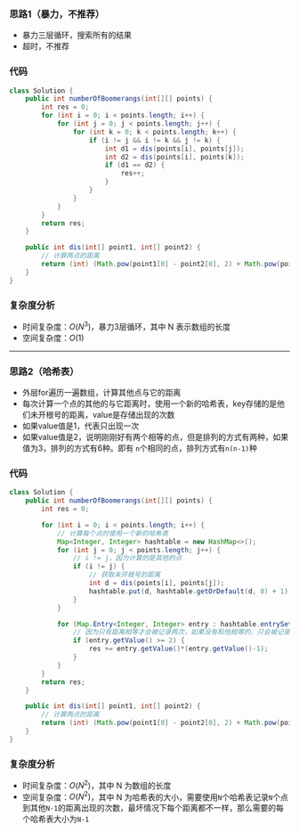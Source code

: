 ### 思路1（暴力，不推荐）

-   暴力三层循环，搜索所有的结果
-   超时，不推荐

### 代码


```java
class Solution {
    public int numberOfBoomerangs(int[][] points) {
        int res = 0;
        for (int i = 0; i < points.length; i++) {
            for (int j = 0; j < points.length; j++) {
                for (int k = 0; k < points.length; k++) {
                    if (i != j && i != k && j != k) {
                        int d1 = dis(points[i], points[j]);
                        int d2 = dis(points[i], points[k]);
                        if (d1 == d2) {
                            res++;
                        }
                    }
                }
            }
        }
        return res;
    }

    public int dis(int[] point1, int[] point2) {
        // 计算两点的距离
        return (int) (Math.pow(point1[0] - point2[0], 2) + Math.pow(point1[1] - point2[1], 2));
    }
}
```

### **复杂度分析**

- 时间复杂度：$O(N^3)$，暴力3层循环，其中 N 表示数组的长度
- 空间复杂度：$O(1)$

<hr>

### 思路2（哈希表）

-   外层for遍历一遍数组，计算其他点与它的距离
-   每次计算一个点的其他的与它距离时，使用一个新的哈希表，key存储的是他们未开根号的距离，value是存储出现的次数
-   如果value值是1，代表只出现一次
-   如果value值是2，说明刚刚好有两个相等的点，但是排列的方式有两种，如果值为3，排列的方式有6种。即有 `n`个相同的点，排列方式有`n(n-1)`种

### 代码


```java
class Solution {
    public int numberOfBoomerangs(int[][] points) {
        int res = 0;

        for (int i = 0; i < points.length; i++) {
            // 计算每个点时使用一个新的哈希表
            Map<Integer, Integer> hashtable = new HashMap<>();
            for (int j = 0; j < points.length; j++) {
                // i != j，因为计算的是其他的点
                if (i != j) {
                    // 获取未开根号的距离
                    int d = dis(points[i], points[j]);
                    hashtable.put(d, hashtable.getOrDefault(d, 0) + 1);
                }
            }

            for (Map.Entry<Integer, Integer> entry : hashtable.entrySet()) {
                // 因为只有距离相等才会被记录两次，如果没有和他相等的，只会被记录一次，那么我们就忽略
                if (entry.getValue() >= 2) {
                    res += entry.getValue()*(entry.getValue()-1);
                }
            }
        }
        return res;
    }

    public int dis(int[] point1, int[] point2) {
        // 计算两点的距离
        return (int) (Math.pow(point1[0] - point2[0], 2) + Math.pow(point1[1] - point2[1], 2));
    }
}
```

### **复杂度分析**

- 时间复杂度：$O(N^2)$，其中 N 为数组的长度
- 空间复杂度：$O(N^2)$，其中 N 为哈希表的大小，需要使用`N`个哈希表记录`N`个点到其他`N-1`的距离出现的次数，最坏情况下每个距离都不一样，那么需要的每个哈希表大小为`N-1`